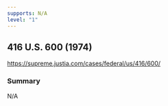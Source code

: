 ```yaml
---
supports: N/A
level: "1"
---
```

## 416 U.S. 600 (1974)

https://supreme.justia.com/cases/federal/us/416/600/

### Summary

N/A
